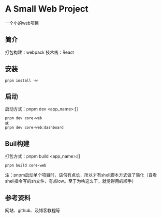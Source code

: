 # A Small Web Project
一个小的web项目

## 简介
打包构建：webpack
技术栈：React


## 安装

```
pnpm install -w
```

## 启动

启动方式：pnpm dev <app_name>:[<config>]

```
pnpm dev core-web
或 
pnpm dev core-web:dashboard
```

## Buil构建

打包方式：pnpm build <app_name>:[<config>]

```
pnpm build core-web
```

注：pnpm启动单个项目时，语句有点长，所以才有shell脚本方式做了简化（自看shell指令写的sh文件，有点low。至于为啥这么干，就觉得用的顺手）



## 参考资料

网站、github、及博客教程等